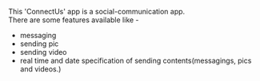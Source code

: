 This 'ConnectUs' app is a social-communication app.<br>
There are some features available like -<br>
<list>
<ul>
  <li>messaging</li>
  <li>sending pic</li>
  <li>sending video</li>
  
  <li>real time and date specification of sending contents(messagings, pics and videos.)</li>
</ul>
</list>

